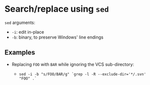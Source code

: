 # Search/replace using `sed`

`sed` arguments:
* `-i`: edit in-place
* `-b`: binary, to preserve Windows' line endings

## Examples

* Replacing `FOO` with `BAR` while ignoring the VCS sub-directory:
  *     sed -i -b "s/FOO/BAR/g" `grep -l -R --exclude-dir='*/.svn' "FOO" .`
    

